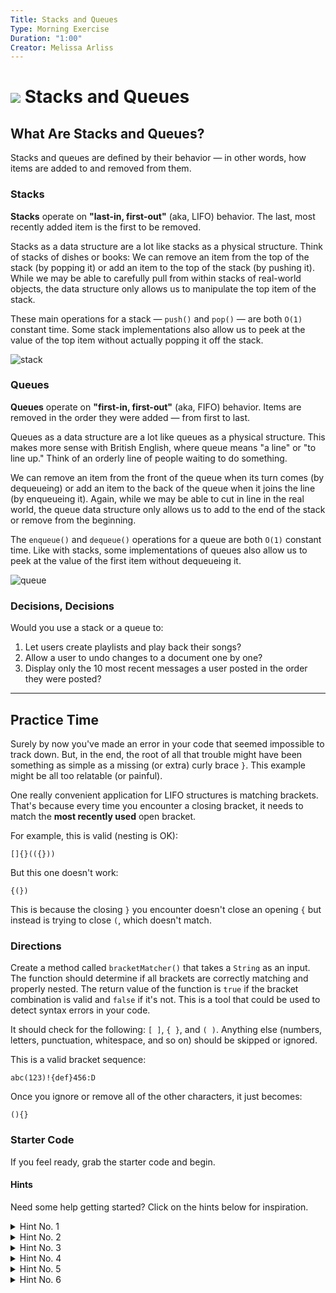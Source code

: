 ```yaml
---
Title: Stacks and Queues
Type: Morning Exercise
Duration: "1:00"
Creator: Melissa Arliss
---
```


# ![](https://ga-dash.s3.amazonaws.com/production/assets/logo-9f88ae6c9c3871690e33280fcf557f33.png) Stacks and Queues

## What Are Stacks and Queues?

Stacks and queues are defined by their behavior — in other words, how items are added to and removed from them.

### Stacks

**Stacks** operate on **"last-in, first-out"** (aka, LIFO) behavior. The last, most recently added item is the first to be removed.

Stacks as a data structure are a lot like stacks as a physical structure. Think of stacks of dishes or books: We can remove an item from the top of the stack (by popping it) or add an item to the top of the stack (by pushing it). While we may be able to carefully pull from within stacks of real-world objects, the data structure only allows us to manipulate the top item of the stack.

These main operations for a stack — `push()` and `pop()` — are both `O(1)` constant time. Some stack implementations also allow us to peek at the value of the top item without actually popping it off the stack.

![stack](https://ga-instruction.s3.amazonaws.com/assets/tech/computer-science/intro-data-structures/5-Push-Pop.png)

### Queues

**Queues** operate on **"first-in, first-out"** (aka, FIFO) behavior. Items are removed in the order they were added — from first to last.

Queues as a data structure are a lot like queues as a physical structure. This makes more sense with British English, where queue means "a line" or "to line up." Think of an orderly line of people waiting to do something.

We can remove an item from the front of the queue when its turn comes (by dequeueing) or add an item to the back of the queue when it joins the line (by enqueueing it). Again, while we may be able to cut in line in the real world, the queue data structure only allows us to add to the end of the stack or remove from the beginning.

The `enqueue()` and `dequeue()` operations for a queue are both `O(1)` constant time. Like with stacks, some implementations of queues also allow us to peek at the value of the first item without dequeueing it.

![queue](https://ga-instruction.s3.amazonaws.com/assets/tech/computer-science/intro-data-structures/6-Enqueue.png)

### Decisions, Decisions

Would you use a stack or a queue to:

1. Let users create playlists and play back their songs?
2. Allow a user to undo changes to a document one by one?
3. Display only the 10 most recent messages a user posted in the order they were posted?

---

## Practice Time

Surely by now you've made an error in your code that seemed impossible to track down. But, in the end, the root of all that trouble might have been something as simple as a missing (or extra) curly brace `}`. This example might be all too relatable (or painful).

One really convenient application for LIFO structures is matching brackets. That's because every time you encounter a closing bracket, it needs to match the **most recently used** open bracket.

For example, this is valid (nesting is OK):

```
[]{}(({}))
```

But this one doesn't work:

```
{(})
```

This is because the closing `}` you encounter doesn't close an opening `{` but instead is trying to close `(`, which doesn't match.

### Directions

Create a method called `bracketMatcher()` that takes a `String` as an input. The function should determine if all brackets are correctly matching and properly nested. The return value of the function is `true` if the bracket combination is valid and `false` if it's not. This is a tool that could be used to detect syntax errors in your code.

It should check for the following: `[ ]`, `{ }`, and `( )`. Anything else (numbers, letters, punctuation, whitespace, and so on) should be skipped or ignored.

This is a valid bracket sequence:

```
abc(123)!{def}456:D
```

Once you ignore or remove all of the other characters, it just becomes:

```
(){}
```

### Starter Code

If you feel ready, grab the starter code and begin.

#### Hints

Need some help getting started? Click on the hints below for inspiration.

<details>
    <summary>Hint No. 1</summary>
    <br>

   We need to go through the input <code>String</code> one character at a time. You can do this in Java by calling **<code>toCharArray()</code>**. Then, you can loop through the characters with a <code>for</code> loop. Here's what that looks like:

    String input = "abc123";
    char[] characters = input.toCharArray();

    for(int i = 0; i < characters.length; i++) {
        // YOUR CODE HERE
        // Inside this loop, characters[i] is the particular character
        // inside the String you're iterating over.

        System.out.println(characters[i]);
    }

</details>

<details>
    <summary>Hint No. 2</summary>
    <br>

   This problem is all about **matching**. Once we find a closing bracket that matches an opening bracket, we don't need to keep track of it anymore. Thus, the only thing we need to keep in our data structure is the opening brackets. We can also just skip anything that isn't a bracket entirely.

   > **Knowledge Check**: Which data structure seems most suited to hold your opening brackets?
</details>

<details>
    <summary>Hint No. 3</summary>
    <br>

In this instance, a stack will be more useful than a queue because we always want to **close** the **most recently** opened bracket. For example, if we encounter <code>(</code>, <code>{</code>, <code>}</code>, and <code>)</code> — in that order — we know it's valid. Our actions would look like this in pseudocode:

    1. See (. Because it's an opening bracket, push it onto the stack.
    2. See {. Because it's an opening bracket, push it onto the stack.
    3. See }. Because it's a closing bracket, pop from the stack and check for a match.
    4. It matches. { is the opening bracket for }, so let's keep going.
    5. See ). Because it's a closing bracket, pop from the stack and check for a match.
    6. It matches. ( is the opening bracket for ), so let's keep going.
    7. No more items in the stack.
    8. Return true (no errors found, so it's valid).

Likewise, we know that if the brackets don't match, then we must return <code>false</code>. For example, <code>{</code>, <code>(</code>, <code>}</code>, and <code>)</code> is not valid. We'd walk through that example like so:

    1. See {. Because it's an opening bracket, push it onto the stack.
    2. See (. Because it's an opening bracket, push it onto the stack.
    3. See }. Because it's a closing bracket, pop from the stack and check for a match.
    4. It doesn't match, so return false.
</details>

<details>
    <summary>Hint No. 4</summary>
    <br>

How do you know if a bracket is an opening bracket? How do you know if it's a closing bracket? You could determine this any number of ways, but for your convenience, you can use these two helper functions:

    private boolean isOpening(char character) {
        return "{([".indexOf(character) != -1;
    }

    private boolean isClosing(char character) {
        return "})]".indexOf(character) != -1;
    }

</details>

<details>
    <summary>Hint No. 5</summary>
    <br>

You may notice that you get to a point where you're passing almost all of the tests except for one, such as this:

    bracketMatcher.test("abc(123");

It should return <code>false</code> because an opening bracket with no closing bracket is invalid. You can catch this case by checking to make sure the stack is empty at the end of the function.
</details>

<details>
    <summary>Hint No. 6</summary>
    <br>

We need a way to make sure the opening and closing brackets of each type (<code>()</code>, <code>{}</code>, <code>[]</code>) are matched to each other. We can write some <code>if...else</code> statements to figure this out, and that would work. However, because we enjoy writing less code, we might consider alternatives to match the opening and closing brackets of each type.

You have a couple of ways to go about this. First, you could keep the values in a <code>String</code> and check that the position is the same. For example, you could have:

    let openings = '{(['
    let closings = '})]'

Then, when you access them with the built-in <code>indexOf()</code> function, you could check that the position of the opening and closing brackets match. For example, <code>[</code> and <code>]</code> are both found at index <code>2</code> in their respective <code>String</code>s.

**Alternatively**, we can use a <code>switch</code> statement. This has the benefit of increased readability:

    private char brackets(char closing) {
        switch (closing) {
            case '}':
                return '{';
            case ']':
                return '[';
            case ')':
                return '(';
            default:
                return ' ';
        }
    }

Now, instead of a gnarly <code>if</code> statement, you can simply do this:

    if (!stack.peek().equals(brackets(characters[i]))) { /* do something here */ }

</details>
